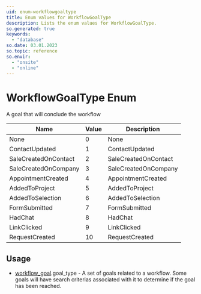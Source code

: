 ```yaml
---
uid: enum-workflowgoaltype
title: Enum values for WorkflowGoalType
description: Lists the enum values for WorkflowGoalType.
so.generated: true
keywords:
  - "database"
so.date: 03.01.2023
so.topic: reference
so.envir:
  - "onsite"
  - "online"
---
```


# WorkflowGoalType Enum

A goal that will conclude the workflow

| Name | Value | Description |
|------|-------|-------------|
|None|0|None|
|ContactUpdated|1|ContactUpdated|
|SaleCreatedOnContact|2|SaleCreatedOnContact|
|SaleCreatedOnCompany|3|SaleCreatedOnCompany|
|AppointmentCreated|4|AppointmentCreated|
|AddedToProject|5|AddedToProject|
|AddedToSelection|6|AddedToSelection|
|FormSubmitted|7|FormSubmitted|
|HadChat|8|HadChat|
|LinkClicked|9|LinkClicked|
|RequestCreated|10|RequestCreated|

## Usage

* [workflow_goal](../workflow-goal.md).goal_type - A set of goals related to a workflow. Some goals will have search criterias associated with it to determine if the goal has been reached.
